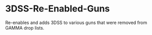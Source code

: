 # 3DSS-Re-Enabled-Guns
Re-enables and adds 3DSS to various guns that were removed from GAMMA drop lists.
